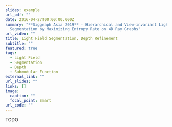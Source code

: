 ```yaml
---
slides: example
url_pdf: ""
date: 2016-04-27T00:00:00.000Z
summary: "**Siggraph Asia 2019** - Hierarchical and View-invariant Light Field
  Segmentation by Maximizing Entropy Rate on 4D Ray Graphs"
url_video: ""
title: Light Field Segmentation, Depth Refinement
subtitle: ""
featured: true
tags:
  - Light Field
  - Segmentation
  - Depth
  - Submodular Function
external_link: ""
url_slides: ""
links: []
image:
  caption: ""
  focal_point: Smart
url_code: ""
---
```


TODO